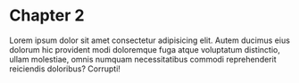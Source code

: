 # Chapter 2
Lorem ipsum dolor sit amet consectetur adipisicing elit. Autem ducimus eius dolorum hic provident modi doloremque fuga atque voluptatum distinctio, ullam molestiae, omnis numquam necessitatibus commodi reprehenderit reiciendis doloribus? Corrupti!